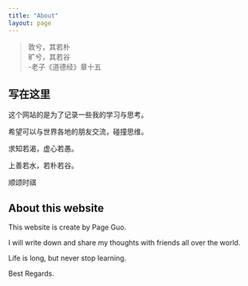 ```yaml
---
title: "About"
layout: page
---
```


> 敦兮，其若朴  
> 旷兮，其若谷  
> -老子《道德经》章十五

## 写在这里

这个网站的是为了记录一些我的学习与思考。

希望可以与世界各地的朋友交流，碰撞思维。

求知若渴，虚心若愚。

上善若水，若朴若谷。

顺颂时祺

## About this website

This website is create by Page Guo.  

I will write down and share my thoughts with friends all over the world.

Life is long, but never stop learning.

Best Regards.
